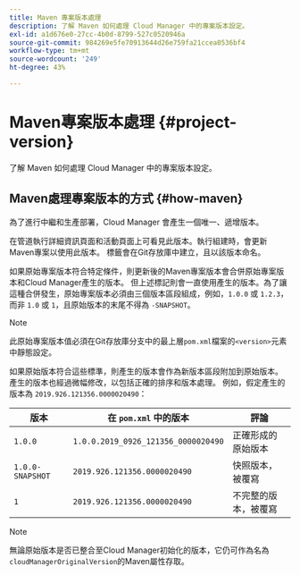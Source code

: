 ```yaml
---
title: Maven 專案版本處理
description: 了解 Maven 如何處理 Cloud Manager 中的專案版本設定。
exl-id: a1d676e0-27cc-4b0d-8799-527c0520946a
source-git-commit: 984269e5fe70913644d26e759fa21ccea0536bf4
workflow-type: tm+mt
source-wordcount: '249'
ht-degree: 43%

---
```



# Maven專案版本處理 {#project-version}

了解 Maven 如何處理 Cloud Manager 中的專案版本設定。

## Maven處理專案版本的方式 {#how-maven}

為了進行中繼和生產部署，Cloud Manager 會產生一個唯一、遞增版本。

在管道執行詳細資訊頁面和活動頁面上可看見此版本。執行組建時，會更新Maven專案以使用此版本。 標籤會在Git存放庫中建立，且以該版本命名。

如果原始專案版本符合特定條件，則更新後的Maven專案版本會合併原始專案版本和Cloud Manager產生的版本。 但上述標記則會一直使用產生的版本。為了讓這種合併發生，原始專案版本必須由三個版本區段組成，例如，`1.0.0` 或 `1.2.3`，而非 `1.0` 或 `1`，且原始版本的末尾不得為 `-SNAPSHOT`。

>[!NOTE]
>
>此原始專案版本值必須在Git存放庫分支中的最上層`pom.xml`檔案的`<version>`元素中靜態設定。

如果原始版本符合這些標準，則產生的版本會作為新版本區段附加到原始版本。 產生的版本也經過微幅修改，以包括正確的排序和版本處理。 例如，假定產生的版本為 `2019.926.121356.0000020490`：

| 版本 | 在 `pom.xml` 中的版本 | 評論 |
| --- | --- | --- |
| `1.0.0` | `1.0.0.2019_0926_121356_0000020490` | 正確形成的原始版本 |
| `1.0.0-SNAPSHOT` | `2019.926.121356.0000020490` | 快照版本，被覆寫 |
| `1` | `2019.926.121356.0000020490` | 不完整的版本，被覆寫 |

>[!NOTE]
>
>無論原始版本是否已整合至Cloud Manager初始化的版本，它仍可作為名為`cloudManagerOriginalVersion`的Maven屬性存取。
